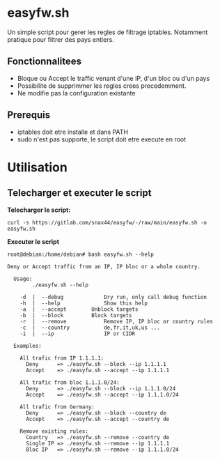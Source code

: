 # easyfw.sh

Un simple script pour gerer les regles de filtrage iptables. 
Notamment pratique pour filtrer des pays entiers.

## Fonctionnalitees 

- Bloque ou Accept le traffic venant d'une IP, d'un bloc ou d'un pays
- Possibilite de supprimmer les regles crees precedemment.
- Ne modifie pas la configuration existante

## Prerequis

- iptables doit etre installe et dans PATH
- sudo n'est pas supporte, le script doit etre execute en root

# Utilisation

## Telecharger et executer le script

**Telecharger le script:**  
```console
curl -s https://gitlab.com/snax44/easyfw/-/raw/main/easyfw.sh -o easyfw.sh
```

**Executer le script**
```console
root@debian:/home/debian# bash easyfw.sh --help

Deny or Accept traffic from an IP, IP bloc or a whole country.

  Usage:
        ./easyfw.sh --help

    -d  |  --debug             Dry run, only call debug function
    -h  |  --help              Show this help
    -a  |  --accept	       Unblock targets
    -b  |  --block	       Block targets
    -r  |  --remove            Remove IP, IP bloc or country rules
    -c  |  --country	       de,fr,it,uk,us ...
    -i  |  --ip	       	       IP or CIDR

  Examples:
    
    All trafic from IP 1.1.1.1:
      Deny      => ./easyfw.sh --block --ip 1.1.1.1
      Accept    => ./easyfw.sh --accept --ip 1.1.1.1

    All trafic from bloc 1.1.1.0/24:
      Deny      => ./easyfw.sh --block --ip 1.1.1.0/24
      Accept    => ./easyfw.sh --accept --ip 1.1.1.0/24

    All trafic from Germany:
      Deny      => ./easyfw.sh --block --country de
      Accept    => ./easyfw.sh --accept --country de

    Remove existing rules:
      Country   => ./easyfw.sh --remove --country de
      Single IP => ./easyfw.sh --remove --ip 1.1.1.1
      Bloc IP   => ./easyfw.sh --remove --ip 1.1.1.0/24
```
